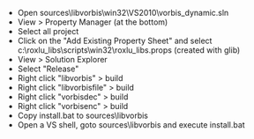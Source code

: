 
 * Open sources\libvorbis\win32\VS2010\vorbis_dynamic.sln
 * View > Property Manager (at the bottom)
 * Select all project
 * Click on the "Add Existing Property Sheet" and select c:\roxlu_libs\scripts\win32\roxlu_libs.props (created with glib)
 * View > Solution Explorer
 * Select "Release"
 * Right click "libvorbis" > build
 * Right click "libvorbisfile" > build
 * Right click "vorbisdec" > build
 * Right click "vorbisenc" > build
 * Copy install.bat to sources\libvorbis 
 * Open a VS shell, goto sources\libvorbis and execute install.bat 